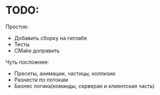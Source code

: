 # TODO: 
Простое:
* Добавить сборку на гитлабе
* Тесты
* CMake доправить

Чуть посложнее:
* Пресеты, анимации, частицы, коллизии
* Разнести по потокам
* Бизнес логика(команды, серверая и клиентская часть)
